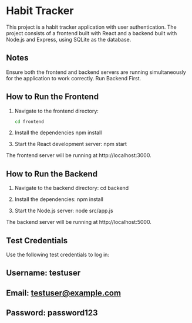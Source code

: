 # Habit Tracker

This project is a habit tracker application with user authentication. The project consists of a frontend built with React and a backend built with Node.js and Express, using SQLite as the database.

## Notes
Ensure both the frontend and backend servers are running simultaneously for the application to work correctly. Run Backend First.

## How to Run the Frontend

1. Navigate to the frontend directory:
   ```sh
   cd frontend

2. Install the dependencies 
  npm install

3. Start the React development server:
  npm start

The frontend server will be running at http://localhost:3000.



## How to Run the Backend

1. Navigate to the backend directory:
  cd backend

2. Install the dependencies:
  npm install

3. Start the Node.js server:
  node src/app.js

  The backend server will be running at http://localhost:5000.


## Test Credentials

Use the following test credentials to log in:

## Username: testuser
## Email: testuser@example.com
## Password: password123


